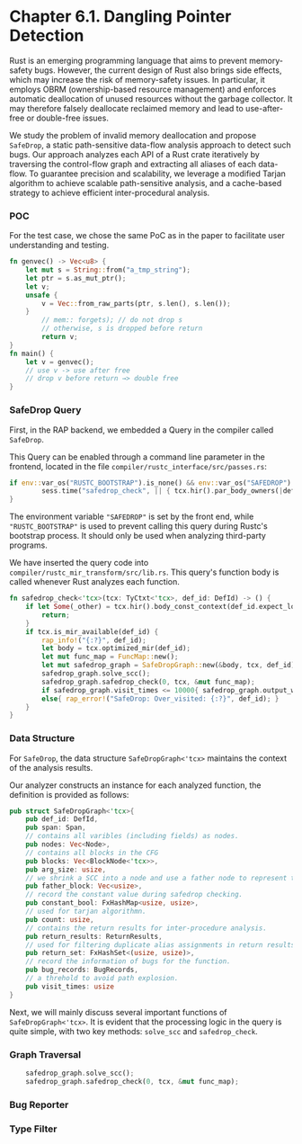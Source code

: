 # Chapter 6.1. Dangling Pointer Detection

Rust is an emerging programming language that aims to prevent memory-safety bugs. However, the current design of Rust also brings side effects, which may increase the risk of memory-safety issues. In particular, it employs OBRM (ownership-based resource management) and enforces automatic deallocation of unused resources without the garbage collector. It may therefore falsely deallocate reclaimed memory and lead to use-after-free or double-free issues.

We study the problem of invalid memory deallocation and propose `SafeDrop`, a static path-sensitive data-flow analysis approach to detect such bugs. Our approach analyzes each API of a Rust crate iteratively by traversing the control-flow graph and extracting all aliases of each data-flow. To guarantee precision and scalability, we leverage a modified Tarjan algorithm to achieve scalable path-sensitive analysis, and a cache-based strategy to achieve efficient inter-procedural analysis.

### POC
For the test case, we chose the same PoC as in the paper to facilitate user understanding and testing.
```rust
fn genvec() -> Vec<u8> {
    let mut s = String::from("a_tmp_string");
    let ptr = s.as_mut_ptr();
    let v;
    unsafe {
        v = Vec::from_raw_parts(ptr, s.len(), s.len());
    }
        // mem:: forgets); // do not drop s
        // otherwise, s is dropped before return
        return v;
}
fn main() {
    let v = genvec();
    // use v -> use after free
    // drop v before return →> double free
}
```

### SafeDrop Query
First, in the RAP backend, we embedded a Query in the compiler called `SafeDrop`.

This Query can be enabled through a command line parameter in the frontend, located in the file `compiler/rustc_interface/src/passes.rs`:
```rust
if env::var_os("RUSTC_BOOTSTRAP").is_none() && env::var_os("SAFEDROP").is_some() {
        sess.time("safedrop_check", || { tcx.hir().par_body_owners(|def_id| tcx.ensure().safedrop_check(def_id));});
}
```
The environment variable `"SAFEDROP"` is set by the front end, while `"RUSTC_BOOTSTRAP"` is used to prevent calling this query during Rustc's bootstrap process. It should only be used when analyzing third-party programs.

We have inserted the query code into `compiler/rustc_mir_transform/src/lib.rs`. This query's function body is called whenever Rust analyzes each function.
```rust
fn safedrop_check<'tcx>(tcx: TyCtxt<'tcx>, def_id: DefId) -> () {
    if let Some(_other) = tcx.hir().body_const_context(def_id.expect_local()){
        return;
    }
    if tcx.is_mir_available(def_id) {
        rap_info!("{:?}", def_id);
        let body = tcx.optimized_mir(def_id);
        let mut func_map = FuncMap::new();
        let mut safedrop_graph = SafeDropGraph::new(&body, tcx, def_id);
        safedrop_graph.solve_scc();
        safedrop_graph.safedrop_check(0, tcx, &mut func_map);
        if safedrop_graph.visit_times <= 10000{ safedrop_graph.output_warning(); }
        else{ rap_error!("SafeDrop: Over_visited: {:?}", def_id); }
    }
}
```
### Data Structure
For `SafeDrop`, the data structure `SafeDropGraph<'tcx>` maintains the context of the analysis results.

Our analyzer constructs an instance for each analyzed function, the definition is provided as follows:
```rust
pub struct SafeDropGraph<'tcx>{
    pub def_id: DefId,
    pub span: Span,
    // contains all varibles (including fields) as nodes.
    pub nodes: Vec<Node>,
    // contains all blocks in the CFG
    pub blocks: Vec<BlockNode<'tcx>>,
    pub arg_size: usize, 
    // we shrink a SCC into a node and use a father node to represent the SCC.
    pub father_block: Vec<usize>,
    // record the constant value during safedrop checking.
    pub constant_bool: FxHashMap<usize, usize>,
    // used for tarjan algorithmn.
    pub count: usize,
    // contains the return results for inter-procedure analysis.
    pub return_results: ReturnResults,
    // used for filtering duplicate alias assignments in return results.
    pub return_set: FxHashSet<(usize, usize)>,
    // record the information of bugs for the function.
    pub bug_records: BugRecords,
    // a threhold to avoid path explosion.
    pub visit_times: usize
}
```
Next, we will mainly discuss several important functions of `SafeDropGraph<'tcx>`. It is evident that the processing logic in the query is quite simple, with two key methods: `solve_scc` and `safedrop_check`.

### Graph Traversal
```rust
    safedrop_graph.solve_scc();
    safedrop_graph.safedrop_check(0, tcx, &mut func_map);
```

### Bug Reporter

### Type Filter
